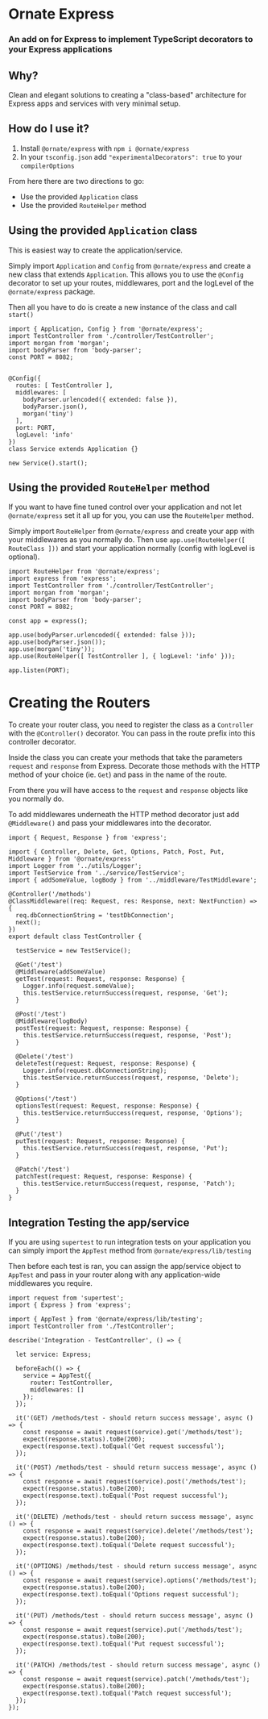 # Ornate Express

### An add on for Express to implement TypeScript decorators to your Express applications

## Why?
Clean and elegant solutions to creating a "class-based" architecture for Express apps and services with very minimal setup.

## How do I use it?
1. Install `@ornate/express` with `npm i @ornate/express`
2. In your `tsconfig.json` add `"experimentalDecorators": true` to your `compilerOptions`

From here there are two directions to go:
* Use the provided `Application` class
* Use the provided `RouteHelper` method


## Using the provided `Application` class
This is easiest way to create the application/service.

Simply import `Application` and `Config` from `@ornate/express` and create a new class that extends `Application`. This allows you to use the `@Config` decorator to set up your routes, middlewares, port and the logLevel of the `@ornate/express` package.

Then all you have to do is create a new instance of the class and call `start()`
```
import { Application, Config } from '@ornate/express';
import TestController from './controller/TestController';
import morgan from 'morgan';
import bodyParser from 'body-parser';
const PORT = 8082;


@Config({
  routes: [ TestController ],
  middlewares: [
    bodyParser.urlencoded({ extended: false }),
    bodyParser.json(),
    morgan('tiny')
  ],
  port: PORT,
  logLevel: 'info'
})
class Service extends Application {}

new Service().start();

```

## Using the provided `RouteHelper` method
If you want to have fine tuned control over your application and not let `@ornate/express` set it all up for you, you can use the `RouteHelper` method.

Simply import `RouteHelper` from `@ornate/express` and create your app with your middlewares as you normally do. Then use `app.use(RouteHelper([ RouteClass ]))` and start your application normally (config with logLevel is optional).

```
import RouteHelper from '@ornate/express';
import express from 'express';
import TestController from './controller/TestController';
import morgan from 'morgan';
import bodyParser from 'body-parser';
const PORT = 8082;

const app = express();

app.use(bodyParser.urlencoded({ extended: false }));
app.use(bodyParser.json());
app.use(morgan('tiny'));
app.use(RouteHelper([ TestController ], { logLevel: 'info' }));

app.listen(PORT);
```

# Creating the Routers

To create your router class, you need to register the class as a `Controller` with the `@Controller()` decorator. You can pass in the route prefix into this controller decorator.

Inside the class you can create your methods that take the parameters `request` and `response` from Express. Decorate those methods with the HTTP method of your choice (ie. `Get`) and pass in the name of the route.

From there you will have access to the `request` and `response` objects like you normally do. 

To add middlewares underneath the HTTP method decorator just add `@Middleware()` and pass your middlewares into the decorator.

```
import { Request, Response } from 'express';

import { Controller, Delete, Get, Options, Patch, Post, Put, Middleware } from '@ornate/express'
import Logger from '../utils/Logger';
import TestService from '../service/TestService';
import { addSomeValue, logBody } from '../middleware/TestMiddleware';

@Controller('/methods')
@ClassMiddleware((req: Request, res: Response, next: NextFunction) => {
  req.dbConnectionString = 'testDbConnection';
  next();
})
export default class TestController {

  testService = new TestService();

  @Get('/test')
  @Middleware(addSomeValue)
  getTest(request: Request, response: Response) {
    Logger.info(request.someValue);
    this.testService.returnSuccess(request, response, 'Get');
  }

  @Post('/test')
  @Middleware(logBody)
  postTest(request: Request, response: Response) {
    this.testService.returnSuccess(request, response, 'Post');
  }

  @Delete('/test')
  deleteTest(request: Request, response: Response) {
    Logger.info(request.dbConnectionString);
    this.testService.returnSuccess(request, response, 'Delete');
  }

  @Options('/test')
  optionsTest(request: Request, response: Response) {
    this.testService.returnSuccess(request, response, 'Options');
  }

  @Put('/test')
  putTest(request: Request, response: Response) {
    this.testService.returnSuccess(request, response, 'Put');
  }

  @Patch('/test')
  patchTest(request: Request, response: Response) {
    this.testService.returnSuccess(request, response, 'Patch');
  }
}
```

## Integration Testing the app/service
If you are using `supertest` to run integration tests on your application you can simply import the `AppTest` method from `@ornate/express/lib/testing`

Then before each test is ran, you can assign the app/service object to `AppTest` and pass in your router along with any application-wide middlewares you require.

```
import request from 'supertest';
import { Express } from 'express';

import { AppTest } from '@ornate/express/lib/testing';
import TestController from './TestController';

describe('Integration - TestController', () => {

  let service: Express;

  beforeEach(() => {
    service = AppTest({
      router: TestController,
      middlewares: []
    });
  });

  it('(GET) /methods/test - should return success message', async () => {
    const response = await request(service).get('/methods/test');
    expect(response.status).toBe(200);
    expect(response.text).toEqual('Get request successful');
  });

  it('(POST) /methods/test - should return success message', async () => {
    const response = await request(service).post('/methods/test');
    expect(response.status).toBe(200);
    expect(response.text).toEqual('Post request successful');
  });

  it('(DELETE) /methods/test - should return success message', async () => {
    const response = await request(service).delete('/methods/test');
    expect(response.status).toBe(200);
    expect(response.text).toEqual('Delete request successful');
  });

  it('(OPTIONS) /methods/test - should return success message', async () => {
    const response = await request(service).options('/methods/test');
    expect(response.status).toBe(200);
    expect(response.text).toEqual('Options request successful');
  });

  it('(PUT) /methods/test - should return success message', async () => {
    const response = await request(service).put('/methods/test');
    expect(response.status).toBe(200);
    expect(response.text).toEqual('Put request successful');
  });

  it('(PATCH) /methods/test - should return success message', async () => {
    const response = await request(service).patch('/methods/test');
    expect(response.status).toBe(200);
    expect(response.text).toEqual('Patch request successful');
  });
});
```